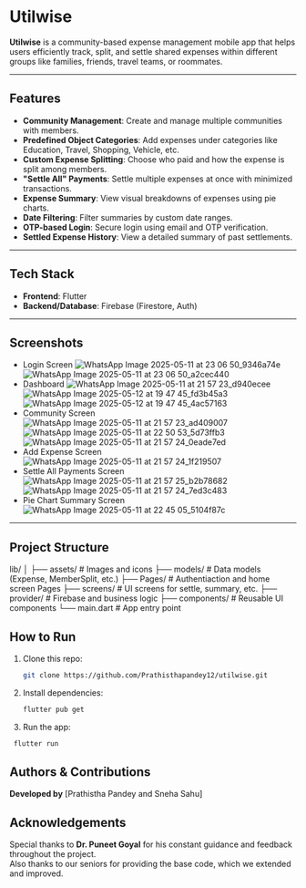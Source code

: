 # Utilwise

**Utilwise** is a community-based expense management mobile app that helps users efficiently track, split, and settle shared expenses within different groups like families, friends, travel teams, or roommates.

---

## Features

- **Community Management**: Create and manage multiple communities with members.
- **Predefined Object Categories**: Add expenses under categories like Education, Travel, Shopping, Vehicle, etc.
- **Custom Expense Splitting**: Choose who paid and how the expense is split among members.
- **"Settle All" Payments**: Settle multiple expenses at once with minimized transactions.
- **Expense Summary**: View visual breakdowns of expenses using pie charts.
- **Date Filtering**: Filter summaries by custom date ranges.
- **OTP-based Login**: Secure login using email and OTP verification.
- **Settled Expense History**: View a detailed summary of past settlements.

---

## Tech Stack

- **Frontend**: Flutter
- **Backend/Database**: Firebase (Firestore, Auth)

---

## Screenshots
- Login Screen
  ![WhatsApp Image 2025-05-11 at 23 06 50_9346a74e](https://github.com/user-attachments/assets/02967631-78d8-4997-b07c-22603e58d004)
  ![WhatsApp Image 2025-05-11 at 23 06 50_a2cec440](https://github.com/user-attachments/assets/736e1a69-cd6c-4f6a-86fd-c236af919a49)
- Dashboard
  ![WhatsApp Image 2025-05-11 at 21 57 23_d940ecee](https://github.com/user-attachments/assets/b9b0a063-c18d-43e6-b25e-9b2d78b809fc)
  ![WhatsApp Image 2025-05-12 at 19 47 45_fd3b45a3](https://github.com/user-attachments/assets/a689b80e-6a96-40cd-9699-453820e72b4e)
  ![WhatsApp Image 2025-05-12 at 19 47 45_4ac57163](https://github.com/user-attachments/assets/31e0473c-16d0-46c2-b3e3-63cbf9dec704)
- Community Screen
  ![WhatsApp Image 2025-05-11 at 21 57 23_ad409007](https://github.com/user-attachments/assets/3ce0845e-8ed4-43f7-b4bd-a593cbc826d7)
  ![WhatsApp Image 2025-05-11 at 22 50 53_5d73ffb3](https://github.com/user-attachments/assets/577d7dd8-a867-44d1-8dab-24c4c4f2d4bb)
  ![WhatsApp Image 2025-05-11 at 21 57 24_0eade7ed](https://github.com/user-attachments/assets/d10429e8-2b11-4a6d-a3a4-b21c8ef66e26)
- Add Expense Screen
 ![WhatsApp Image 2025-05-11 at 21 57 24_1f219507](https://github.com/user-attachments/assets/00f699a2-9a94-456d-b4af-a38ea7dc44cb)
- Settle All Payments Screen
  ![WhatsApp Image 2025-05-11 at 21 57 25_b2b78682](https://github.com/user-attachments/assets/7be2e9a5-395a-4889-bd7a-21021c0c7b8c)
  ![WhatsApp Image 2025-05-11 at 21 57 24_7ed3c483](https://github.com/user-attachments/assets/22402c57-fa0b-49de-9d72-234e303d53bf)
- Pie Chart Summary Screen
  ![WhatsApp Image 2025-05-11 at 22 45 05_5104f87c](https://github.com/user-attachments/assets/111d897f-2cd7-4ff6-b0b9-d48da90f52e2)

---

## Project Structure
lib/
│
├── assets/ # Images and icons
├── models/ # Data models (Expense, MemberSplit, etc.)
├── Pages/ # Authentiaction and home screen Pages
├── screens/ # UI screens for settle, summary, etc.
├── provider/ # Firebase and business logic
├── components/ # Reusable UI components
└── main.dart # App entry point

## How to Run

1. Clone this repo:
   ```bash
   git clone https://github.com/Prathisthapandey12/utilwise.git
   ```
2. Install dependencies:
   ```bash
   flutter pub get
   ```
3. Run the app:
  ```bash
   flutter run
   ```

## Authors & Contributions

**Developed by** [Prathistha Pandey and Sneha Sahu] 

## Acknowledgements

Special thanks to **Dr. Puneet Goyal** for his constant guidance and feedback throughout the project.  
Also thanks to our seniors for providing the base code, which we extended and improved.



